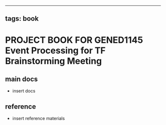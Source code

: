 
---
tags: book
---

PROJECT BOOK FOR GENED1145 Event Processing for TF Brainstorming Meeting 
===

main docs
---

- insert docs

reference
---

- insert reference materials

